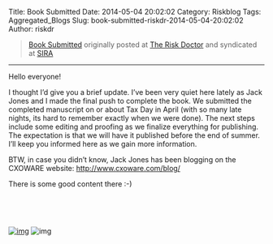 Title: Book Submitted
Date: 2014-05-04 20:02:02
Category: Riskblog
Tags: Aggregated_Blogs
Slug: book-submitted-riskdr-2014-05-04-20:02:02
Author: riskdr

>[Book Submitted](http://riskdr.com/2014/05/04/book-submitted/) originally posted at [The Risk Doctor](http://riskdr.com) and syndicated at [SIRA](http://societyinforisk.org)
***
Hello everyone!

I thought I’d give you a brief update. I’ve been very quiet here lately as Jack Jones and I made the final push to complete the book. We submitted the completed manuscript on or about Tax Day in April (with so many late nights, its hard to remember exactly when we were done). The next steps include some editing and proofing as we finalize everything for publishing. The expectation is that we will have it published before the end of summer. I’ll keep you informed here as we gain more information.

BTW, in case you didn’t know, Jack Jones has been blogging on the CXOWARE website: <http://www.cxoware.com/blog/>

There is some good content there :-)

 

 

[![img](/images/blank.png)](#) ![img](/images/blank.png)


